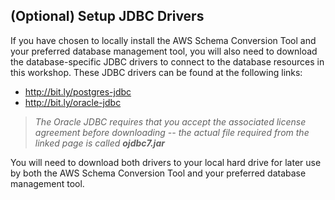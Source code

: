 ## (Optional) Setup JDBC Drivers

If you have chosen to locally install the AWS Schema Conversion Tool and your preferred database management tool, you will also need to download the database-specific JDBC drivers to connect to the database resources in this workshop. These JDBC drivers can be found at the following links:

- <http://bit.ly/postgres-jdbc>
- <http://bit.ly/oracle-jdbc>

> *The Oracle JDBC requires that you accept the associated license agreement before downloading -- the actual file required from the linked page is called **ojdbc7.jar***

You will need to download both drivers to your local hard drive for later use by both the AWS Schema Conversion Tool and your preferred database management tool.